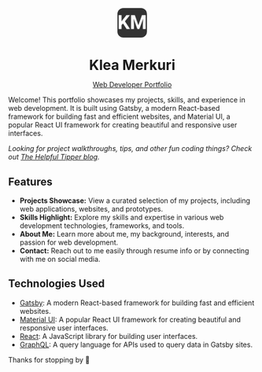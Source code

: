 <p align="center" style="display: block; width: 60px; margin: 0 auto; border-radius: 20%; overflow: hidden; height: 60px; margin-bottom: 20px;">
  <a href="https://www.gatsbyjs.com">
    <img alt="KM Portfolio" src="./static/site-image.png" style="width: 100%; height: 100%" />
  </a>
</p>
<hgroup align="center">
<h1 style="margin-bottom: 0px;">
  Klea Merkuri 
</h1>
<p><a href="https://thehelpfultipper.github.io/kleamerkuri/" target="_blank">Web Developer Portfolio</a></p>
</hgroup>

Welcome! This portfolio showcases my projects, skills, and experience in web development. It is built using Gatsby, a modern React-based framework for building fast and efficient websites, and Material UI, a popular React UI framework for creating beautiful and responsive user interfaces.

_Looking for project walkthroughs, tips, and other fun coding things? Check out  [The Helpful Tipper blog](https://www.gatsbyjs.com/docs/gatsby-starters/)._


## Features
- **Projects Showcase:** View a curated selection of my projects, including web applications, websites, and prototypes.
- **Skills Highlight:** Explore my skills and expertise in various web development technologies, frameworks, and tools.
- **About Me:** Learn more about me, my background, interests, and passion for web development.
- **Contact:** Reach out to me easily through resume info or by connecting with me on social media.

## Technologies Used

- [Gatsby](https://www.gatsbyjs.com/): A modern React-based framework for building fast and efficient websites.
- [Material UI](https://material-ui.com/): A popular React UI framework for creating beautiful and responsive user interfaces.
- [React](https://reactjs.org/): A JavaScript library for building user interfaces.
- [GraphQL](https://graphql.org/): A query language for APIs used to query data in Gatsby sites.

Thanks for stopping by 👋